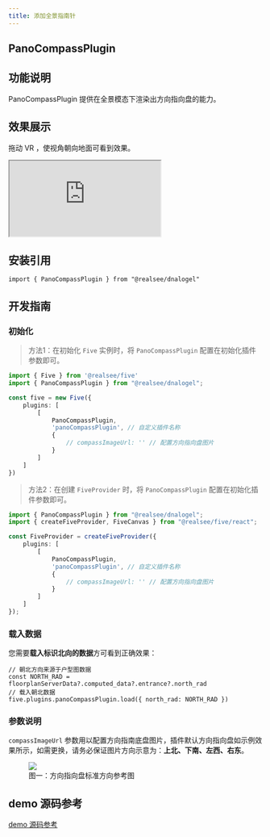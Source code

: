 ```yaml
---
title: 添加全景指南针
---
```


## **PanoCompassPlugin**

## 功能说明

PanoCompassPlugin 提供在全景模态下渲染出方向指向盘的能力。

## 效果展示

拖动 VR ，使视角朝向地面可看到效果。

<div className="docs-vr-normal">
  <iframe className="docs-vr-iframe" src="https://realsee.js.org/dnalogel/src/PanoCompassPlugin/index.html"></iframe>
</div>

## 安装引用

```tsx
import { PanoCompassPlugin } from "@realsee/dnalogel"
```

## 开发指南

### 初始化

> 方法1：在初始化 `Five` 实例时，将 `PanoCompassPlugin` 配置在初始化插件参数即可。

```ts
import { Five } from '@realsee/five'
import { PanoCompassPlugin } from "@realsee/dnalogel";

const five = new Five({
    plugins: [
        [
            PanoCompassPlugin,
            'panoCompassPlugin', // 自定义插件名称
            { 
                // compassImageUrl: '' // 配置方向指向盘图片
            }
        ]
    ]
})
```

> 方法2：在创建 `FiveProvider` 时，将 `PanoCompassPlugin` 配置在初始化插件参数即可。

```ts
import { PanoCompassPlugin } from "@realsee/dnalogel";
import { createFiveProvider, FiveCanvas } from "@realsee/five/react";

const FiveProvider = createFiveProvider({
    plugins: [
        [
            PanoCompassPlugin,
            'panoCompassPlugin', // 自定义插件名称
            { 
                // compassImageUrl: '' // 配置方向指向盘图片
            }
        ]
    ]
});
```

### 载入数据

您需要**载入标识北向的数据**方可看到正确效果：

```tsx
// 朝北方向来源于户型图数据
const NORTH_RAD = floorplanServerData?.computed_data?.entrance?.north_rad
// 载入朝北数据
five.plugins.panoCompassPlugin.load({ north_rad: NORTH_RAD })
```

### 参数说明

`compassImageUrl` 参数用以配置方向指南底盘图片，插件默认方向指向盘如示例效果所示，如需更换，请务必保证图片方向示意为：**上北、下南、左西、右东**。

<figure>
  <div style={{display: 'flex',     background: 'white',
    justifyContent: 'center',
    alignItems: 'center',}}>
    <div style={{flex:1}}><img style={{width:'100%'}} src="//vrlab-public.ljcdn.com/common/file/web/9a1efcbb-0fe1-4cbe-904c-f3be5eefdd4a.jpg
" /></div>
  </div>
  <figcaption>图一：方向指向盘标准方向参考图</figcaption>
</figure>


## demo 源码参考

[demo 源码参考](https://github.com/realsee-developer/dnalogel/tree/main/examples/src)
